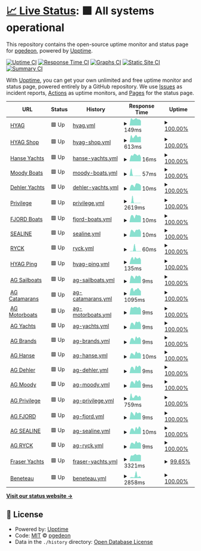 # [📈 Live Status](https://www.hanseyachtsag.com): <!--live status--> **🟩 All systems operational**

This repository contains the open-source uptime monitor and status page for [pgedeon](https://null.pictures), powered by [Upptime](https://github.com/upptime/upptime).

[![Uptime CI](https://github.com/pgedeon/hyag/workflows/Uptime%20CI/badge.svg)](https://github.com/pgedeon/hyag/actions?query=workflow%3A%22Uptime+CI%22)
[![Response Time CI](https://github.com/pgedeon/hyag/workflows/Response%20Time%20CI/badge.svg)](https://github.com/pgedeon/hyag/actions?query=workflow%3A%22Response+Time+CI%22)
[![Graphs CI](https://github.com/pgedeon/hyag/workflows/Graphs%20CI/badge.svg)](https://github.com/pgedeon/hyag/actions?query=workflow%3A%22Graphs+CI%22)
[![Static Site CI](https://github.com/pgedeon/hyag/workflows/Static%20Site%20CI/badge.svg)](https://github.com/pgedeon/hyag/actions?query=workflow%3A%22Static+Site+CI%22)
[![Summary CI](https://github.com/pgedeon/hyag/workflows/Summary%20CI/badge.svg)](https://github.com/pgedeon/hyag/actions?query=workflow%3A%22Summary+CI%22)

With [Upptime](https://upptime.js.org), you can get your own unlimited and free uptime monitor and status page, powered entirely by a GitHub repository. We use [Issues](https://github.com/pgedeon/hyag/issues) as incident reports, [Actions](https://github.com/pgedeon/hyag/actions) as uptime monitors, and [Pages](https://www.hanseyachtsag.com) for the status page.

<!--start: status pages-->
<!-- This summary is generated by Upptime (https://github.com/upptime/upptime) -->
<!-- Do not edit this manually, your changes will be overwritten -->
<!-- prettier-ignore -->
| URL | Status | History | Response Time | Uptime |
| --- | ------ | ------- | ------------- | ------ |
| <img alt="" src="https://icons.duckduckgo.com/ip3/www.hanseyachtsag.com.ico" height="13"> [HYAG](https://www.hanseyachtsag.com/us/) | 🟩 Up | [hyag.yml](https://github.com/pgedeon/hyag/commits/HEAD/history/hyag.yml) | <details><summary><img alt="Response time graph" src="./graphs/hyag/response-time-week.png" height="20"> 149ms</summary><br><a href="https://www.hanseyachtsag.com/history/hyag"><img alt="Response time 203" src="https://img.shields.io/endpoint?url=https%3A%2F%2Fraw.githubusercontent.com%2Fpgedeon%2Fhyag%2FHEAD%2Fapi%2Fhyag%2Fresponse-time.json"></a><br><a href="https://www.hanseyachtsag.com/history/hyag"><img alt="24-hour response time 112" src="https://img.shields.io/endpoint?url=https%3A%2F%2Fraw.githubusercontent.com%2Fpgedeon%2Fhyag%2FHEAD%2Fapi%2Fhyag%2Fresponse-time-day.json"></a><br><a href="https://www.hanseyachtsag.com/history/hyag"><img alt="7-day response time 149" src="https://img.shields.io/endpoint?url=https%3A%2F%2Fraw.githubusercontent.com%2Fpgedeon%2Fhyag%2FHEAD%2Fapi%2Fhyag%2Fresponse-time-week.json"></a><br><a href="https://www.hanseyachtsag.com/history/hyag"><img alt="30-day response time 143" src="https://img.shields.io/endpoint?url=https%3A%2F%2Fraw.githubusercontent.com%2Fpgedeon%2Fhyag%2FHEAD%2Fapi%2Fhyag%2Fresponse-time-month.json"></a><br><a href="https://www.hanseyachtsag.com/history/hyag"><img alt="1-year response time 175" src="https://img.shields.io/endpoint?url=https%3A%2F%2Fraw.githubusercontent.com%2Fpgedeon%2Fhyag%2FHEAD%2Fapi%2Fhyag%2Fresponse-time-year.json"></a></details> | <details><summary><a href="https://www.hanseyachtsag.com/history/hyag">100.00%</a></summary><a href="https://www.hanseyachtsag.com/history/hyag"><img alt="All-time uptime 100.00%" src="https://img.shields.io/endpoint?url=https%3A%2F%2Fraw.githubusercontent.com%2Fpgedeon%2Fhyag%2FHEAD%2Fapi%2Fhyag%2Fuptime.json"></a><br><a href="https://www.hanseyachtsag.com/history/hyag"><img alt="24-hour uptime 100.00%" src="https://img.shields.io/endpoint?url=https%3A%2F%2Fraw.githubusercontent.com%2Fpgedeon%2Fhyag%2FHEAD%2Fapi%2Fhyag%2Fuptime-day.json"></a><br><a href="https://www.hanseyachtsag.com/history/hyag"><img alt="7-day uptime 100.00%" src="https://img.shields.io/endpoint?url=https%3A%2F%2Fraw.githubusercontent.com%2Fpgedeon%2Fhyag%2FHEAD%2Fapi%2Fhyag%2Fuptime-week.json"></a><br><a href="https://www.hanseyachtsag.com/history/hyag"><img alt="30-day uptime 100.00%" src="https://img.shields.io/endpoint?url=https%3A%2F%2Fraw.githubusercontent.com%2Fpgedeon%2Fhyag%2FHEAD%2Fapi%2Fhyag%2Fuptime-month.json"></a><br><a href="https://www.hanseyachtsag.com/history/hyag"><img alt="1-year uptime 100.00%" src="https://img.shields.io/endpoint?url=https%3A%2F%2Fraw.githubusercontent.com%2Fpgedeon%2Fhyag%2FHEAD%2Fapi%2Fhyag%2Fuptime-year.json"></a></details>
| <img alt="" src="https://icons.duckduckgo.com/ip3/shop.hanseyachtsag.com.ico" height="13"> [HYAG Shop](https://shop.hanseyachtsag.com/) | 🟩 Up | [hyag-shop.yml](https://github.com/pgedeon/hyag/commits/HEAD/history/hyag-shop.yml) | <details><summary><img alt="Response time graph" src="./graphs/hyag-shop/response-time-week.png" height="20"> 613ms</summary><br><a href="https://www.hanseyachtsag.com/history/hyag-shop"><img alt="Response time 333" src="https://img.shields.io/endpoint?url=https%3A%2F%2Fraw.githubusercontent.com%2Fpgedeon%2Fhyag%2FHEAD%2Fapi%2Fhyag-shop%2Fresponse-time.json"></a><br><a href="https://www.hanseyachtsag.com/history/hyag-shop"><img alt="24-hour response time 572" src="https://img.shields.io/endpoint?url=https%3A%2F%2Fraw.githubusercontent.com%2Fpgedeon%2Fhyag%2FHEAD%2Fapi%2Fhyag-shop%2Fresponse-time-day.json"></a><br><a href="https://www.hanseyachtsag.com/history/hyag-shop"><img alt="7-day response time 613" src="https://img.shields.io/endpoint?url=https%3A%2F%2Fraw.githubusercontent.com%2Fpgedeon%2Fhyag%2FHEAD%2Fapi%2Fhyag-shop%2Fresponse-time-week.json"></a><br><a href="https://www.hanseyachtsag.com/history/hyag-shop"><img alt="30-day response time 593" src="https://img.shields.io/endpoint?url=https%3A%2F%2Fraw.githubusercontent.com%2Fpgedeon%2Fhyag%2FHEAD%2Fapi%2Fhyag-shop%2Fresponse-time-month.json"></a><br><a href="https://www.hanseyachtsag.com/history/hyag-shop"><img alt="1-year response time 324" src="https://img.shields.io/endpoint?url=https%3A%2F%2Fraw.githubusercontent.com%2Fpgedeon%2Fhyag%2FHEAD%2Fapi%2Fhyag-shop%2Fresponse-time-year.json"></a></details> | <details><summary><a href="https://www.hanseyachtsag.com/history/hyag-shop">100.00%</a></summary><a href="https://www.hanseyachtsag.com/history/hyag-shop"><img alt="All-time uptime 99.99%" src="https://img.shields.io/endpoint?url=https%3A%2F%2Fraw.githubusercontent.com%2Fpgedeon%2Fhyag%2FHEAD%2Fapi%2Fhyag-shop%2Fuptime.json"></a><br><a href="https://www.hanseyachtsag.com/history/hyag-shop"><img alt="24-hour uptime 100.00%" src="https://img.shields.io/endpoint?url=https%3A%2F%2Fraw.githubusercontent.com%2Fpgedeon%2Fhyag%2FHEAD%2Fapi%2Fhyag-shop%2Fuptime-day.json"></a><br><a href="https://www.hanseyachtsag.com/history/hyag-shop"><img alt="7-day uptime 100.00%" src="https://img.shields.io/endpoint?url=https%3A%2F%2Fraw.githubusercontent.com%2Fpgedeon%2Fhyag%2FHEAD%2Fapi%2Fhyag-shop%2Fuptime-week.json"></a><br><a href="https://www.hanseyachtsag.com/history/hyag-shop"><img alt="30-day uptime 100.00%" src="https://img.shields.io/endpoint?url=https%3A%2F%2Fraw.githubusercontent.com%2Fpgedeon%2Fhyag%2FHEAD%2Fapi%2Fhyag-shop%2Fuptime-month.json"></a><br><a href="https://www.hanseyachtsag.com/history/hyag-shop"><img alt="1-year uptime 100.00%" src="https://img.shields.io/endpoint?url=https%3A%2F%2Fraw.githubusercontent.com%2Fpgedeon%2Fhyag%2FHEAD%2Fapi%2Fhyag-shop%2Fuptime-year.json"></a></details>
| <img alt="" src="https://www.hanseyachtsag.com/hanse/assets/img/favicon.ico" height="13"> [Hanse Yachts](https://www.hanseyachtsag.com/hanse/us/) | 🟩 Up | [hanse-yachts.yml](https://github.com/pgedeon/hyag/commits/HEAD/history/hanse-yachts.yml) | <details><summary><img alt="Response time graph" src="./graphs/hanse-yachts/response-time-week.png" height="20"> 16ms</summary><br><a href="https://www.hanseyachtsag.com/history/hanse-yachts"><img alt="Response time 49" src="https://img.shields.io/endpoint?url=https%3A%2F%2Fraw.githubusercontent.com%2Fpgedeon%2Fhyag%2FHEAD%2Fapi%2Fhanse-yachts%2Fresponse-time.json"></a><br><a href="https://www.hanseyachtsag.com/history/hanse-yachts"><img alt="24-hour response time 11" src="https://img.shields.io/endpoint?url=https%3A%2F%2Fraw.githubusercontent.com%2Fpgedeon%2Fhyag%2FHEAD%2Fapi%2Fhanse-yachts%2Fresponse-time-day.json"></a><br><a href="https://www.hanseyachtsag.com/history/hanse-yachts"><img alt="7-day response time 16" src="https://img.shields.io/endpoint?url=https%3A%2F%2Fraw.githubusercontent.com%2Fpgedeon%2Fhyag%2FHEAD%2Fapi%2Fhanse-yachts%2Fresponse-time-week.json"></a><br><a href="https://www.hanseyachtsag.com/history/hanse-yachts"><img alt="30-day response time 14" src="https://img.shields.io/endpoint?url=https%3A%2F%2Fraw.githubusercontent.com%2Fpgedeon%2Fhyag%2FHEAD%2Fapi%2Fhanse-yachts%2Fresponse-time-month.json"></a><br><a href="https://www.hanseyachtsag.com/history/hanse-yachts"><img alt="1-year response time 46" src="https://img.shields.io/endpoint?url=https%3A%2F%2Fraw.githubusercontent.com%2Fpgedeon%2Fhyag%2FHEAD%2Fapi%2Fhanse-yachts%2Fresponse-time-year.json"></a></details> | <details><summary><a href="https://www.hanseyachtsag.com/history/hanse-yachts">100.00%</a></summary><a href="https://www.hanseyachtsag.com/history/hanse-yachts"><img alt="All-time uptime 100.00%" src="https://img.shields.io/endpoint?url=https%3A%2F%2Fraw.githubusercontent.com%2Fpgedeon%2Fhyag%2FHEAD%2Fapi%2Fhanse-yachts%2Fuptime.json"></a><br><a href="https://www.hanseyachtsag.com/history/hanse-yachts"><img alt="24-hour uptime 100.00%" src="https://img.shields.io/endpoint?url=https%3A%2F%2Fraw.githubusercontent.com%2Fpgedeon%2Fhyag%2FHEAD%2Fapi%2Fhanse-yachts%2Fuptime-day.json"></a><br><a href="https://www.hanseyachtsag.com/history/hanse-yachts"><img alt="7-day uptime 100.00%" src="https://img.shields.io/endpoint?url=https%3A%2F%2Fraw.githubusercontent.com%2Fpgedeon%2Fhyag%2FHEAD%2Fapi%2Fhanse-yachts%2Fuptime-week.json"></a><br><a href="https://www.hanseyachtsag.com/history/hanse-yachts"><img alt="30-day uptime 100.00%" src="https://img.shields.io/endpoint?url=https%3A%2F%2Fraw.githubusercontent.com%2Fpgedeon%2Fhyag%2FHEAD%2Fapi%2Fhanse-yachts%2Fuptime-month.json"></a><br><a href="https://www.hanseyachtsag.com/history/hanse-yachts"><img alt="1-year uptime 100.00%" src="https://img.shields.io/endpoint?url=https%3A%2F%2Fraw.githubusercontent.com%2Fpgedeon%2Fhyag%2FHEAD%2Fapi%2Fhanse-yachts%2Fuptime-year.json"></a></details>
| <img alt="" src="https://www.hanseyachtsag.com/moody/assets/img/favicon.ico" height="13"> [Moody Boats](https://www.hanseyachtsag.com/moody/us/) | 🟩 Up | [moody-boats.yml](https://github.com/pgedeon/hyag/commits/HEAD/history/moody-boats.yml) | <details><summary><img alt="Response time graph" src="./graphs/moody-boats/response-time-week.png" height="20"> 57ms</summary><br><a href="https://www.hanseyachtsag.com/history/moody-boats"><img alt="Response time 37" src="https://img.shields.io/endpoint?url=https%3A%2F%2Fraw.githubusercontent.com%2Fpgedeon%2Fhyag%2FHEAD%2Fapi%2Fmoody-boats%2Fresponse-time.json"></a><br><a href="https://www.hanseyachtsag.com/history/moody-boats"><img alt="24-hour response time 9" src="https://img.shields.io/endpoint?url=https%3A%2F%2Fraw.githubusercontent.com%2Fpgedeon%2Fhyag%2FHEAD%2Fapi%2Fmoody-boats%2Fresponse-time-day.json"></a><br><a href="https://www.hanseyachtsag.com/history/moody-boats"><img alt="7-day response time 57" src="https://img.shields.io/endpoint?url=https%3A%2F%2Fraw.githubusercontent.com%2Fpgedeon%2Fhyag%2FHEAD%2Fapi%2Fmoody-boats%2Fresponse-time-week.json"></a><br><a href="https://www.hanseyachtsag.com/history/moody-boats"><img alt="30-day response time 20" src="https://img.shields.io/endpoint?url=https%3A%2F%2Fraw.githubusercontent.com%2Fpgedeon%2Fhyag%2FHEAD%2Fapi%2Fmoody-boats%2Fresponse-time-month.json"></a><br><a href="https://www.hanseyachtsag.com/history/moody-boats"><img alt="1-year response time 39" src="https://img.shields.io/endpoint?url=https%3A%2F%2Fraw.githubusercontent.com%2Fpgedeon%2Fhyag%2FHEAD%2Fapi%2Fmoody-boats%2Fresponse-time-year.json"></a></details> | <details><summary><a href="https://www.hanseyachtsag.com/history/moody-boats">100.00%</a></summary><a href="https://www.hanseyachtsag.com/history/moody-boats"><img alt="All-time uptime 100.00%" src="https://img.shields.io/endpoint?url=https%3A%2F%2Fraw.githubusercontent.com%2Fpgedeon%2Fhyag%2FHEAD%2Fapi%2Fmoody-boats%2Fuptime.json"></a><br><a href="https://www.hanseyachtsag.com/history/moody-boats"><img alt="24-hour uptime 100.00%" src="https://img.shields.io/endpoint?url=https%3A%2F%2Fraw.githubusercontent.com%2Fpgedeon%2Fhyag%2FHEAD%2Fapi%2Fmoody-boats%2Fuptime-day.json"></a><br><a href="https://www.hanseyachtsag.com/history/moody-boats"><img alt="7-day uptime 100.00%" src="https://img.shields.io/endpoint?url=https%3A%2F%2Fraw.githubusercontent.com%2Fpgedeon%2Fhyag%2FHEAD%2Fapi%2Fmoody-boats%2Fuptime-week.json"></a><br><a href="https://www.hanseyachtsag.com/history/moody-boats"><img alt="30-day uptime 100.00%" src="https://img.shields.io/endpoint?url=https%3A%2F%2Fraw.githubusercontent.com%2Fpgedeon%2Fhyag%2FHEAD%2Fapi%2Fmoody-boats%2Fuptime-month.json"></a><br><a href="https://www.hanseyachtsag.com/history/moody-boats"><img alt="1-year uptime 100.00%" src="https://img.shields.io/endpoint?url=https%3A%2F%2Fraw.githubusercontent.com%2Fpgedeon%2Fhyag%2FHEAD%2Fapi%2Fmoody-boats%2Fuptime-year.json"></a></details>
| <img alt="" src="https://www.hanseyachtsag.com/dehler/typo3conf/ext/hanse_site/Resources/Public/img/favicon-dehler-gray-trans.ico" height="13"> [Dehler Yachts](https://www.hanseyachtsag.com/dehler/us/) | 🟩 Up | [dehler-yachts.yml](https://github.com/pgedeon/hyag/commits/HEAD/history/dehler-yachts.yml) | <details><summary><img alt="Response time graph" src="./graphs/dehler-yachts/response-time-week.png" height="20"> 10ms</summary><br><a href="https://www.hanseyachtsag.com/history/dehler-yachts"><img alt="Response time 37" src="https://img.shields.io/endpoint?url=https%3A%2F%2Fraw.githubusercontent.com%2Fpgedeon%2Fhyag%2FHEAD%2Fapi%2Fdehler-yachts%2Fresponse-time.json"></a><br><a href="https://www.hanseyachtsag.com/history/dehler-yachts"><img alt="24-hour response time 9" src="https://img.shields.io/endpoint?url=https%3A%2F%2Fraw.githubusercontent.com%2Fpgedeon%2Fhyag%2FHEAD%2Fapi%2Fdehler-yachts%2Fresponse-time-day.json"></a><br><a href="https://www.hanseyachtsag.com/history/dehler-yachts"><img alt="7-day response time 10" src="https://img.shields.io/endpoint?url=https%3A%2F%2Fraw.githubusercontent.com%2Fpgedeon%2Fhyag%2FHEAD%2Fapi%2Fdehler-yachts%2Fresponse-time-week.json"></a><br><a href="https://www.hanseyachtsag.com/history/dehler-yachts"><img alt="30-day response time 11" src="https://img.shields.io/endpoint?url=https%3A%2F%2Fraw.githubusercontent.com%2Fpgedeon%2Fhyag%2FHEAD%2Fapi%2Fdehler-yachts%2Fresponse-time-month.json"></a><br><a href="https://www.hanseyachtsag.com/history/dehler-yachts"><img alt="1-year response time 38" src="https://img.shields.io/endpoint?url=https%3A%2F%2Fraw.githubusercontent.com%2Fpgedeon%2Fhyag%2FHEAD%2Fapi%2Fdehler-yachts%2Fresponse-time-year.json"></a></details> | <details><summary><a href="https://www.hanseyachtsag.com/history/dehler-yachts">100.00%</a></summary><a href="https://www.hanseyachtsag.com/history/dehler-yachts"><img alt="All-time uptime 100.00%" src="https://img.shields.io/endpoint?url=https%3A%2F%2Fraw.githubusercontent.com%2Fpgedeon%2Fhyag%2FHEAD%2Fapi%2Fdehler-yachts%2Fuptime.json"></a><br><a href="https://www.hanseyachtsag.com/history/dehler-yachts"><img alt="24-hour uptime 100.00%" src="https://img.shields.io/endpoint?url=https%3A%2F%2Fraw.githubusercontent.com%2Fpgedeon%2Fhyag%2FHEAD%2Fapi%2Fdehler-yachts%2Fuptime-day.json"></a><br><a href="https://www.hanseyachtsag.com/history/dehler-yachts"><img alt="7-day uptime 100.00%" src="https://img.shields.io/endpoint?url=https%3A%2F%2Fraw.githubusercontent.com%2Fpgedeon%2Fhyag%2FHEAD%2Fapi%2Fdehler-yachts%2Fuptime-week.json"></a><br><a href="https://www.hanseyachtsag.com/history/dehler-yachts"><img alt="30-day uptime 100.00%" src="https://img.shields.io/endpoint?url=https%3A%2F%2Fraw.githubusercontent.com%2Fpgedeon%2Fhyag%2FHEAD%2Fapi%2Fdehler-yachts%2Fuptime-month.json"></a><br><a href="https://www.hanseyachtsag.com/history/dehler-yachts"><img alt="1-year uptime 100.00%" src="https://img.shields.io/endpoint?url=https%3A%2F%2Fraw.githubusercontent.com%2Fpgedeon%2Fhyag%2FHEAD%2Fapi%2Fdehler-yachts%2Fuptime-year.json"></a></details>
| <img alt="" src="https://www.hanseyachtsag.com/privilege/assets/img/favicon.ico" height="13"> [Privilege](https://www.hanseyachtsag.com/privilege/us/) | 🟩 Up | [privilege.yml](https://github.com/pgedeon/hyag/commits/HEAD/history/privilege.yml) | <details><summary><img alt="Response time graph" src="./graphs/privilege/response-time-week.png" height="20"> 2619ms</summary><br><a href="https://www.hanseyachtsag.com/history/privilege"><img alt="Response time 103" src="https://img.shields.io/endpoint?url=https%3A%2F%2Fraw.githubusercontent.com%2Fpgedeon%2Fhyag%2FHEAD%2Fapi%2Fprivilege%2Fresponse-time.json"></a><br><a href="https://www.hanseyachtsag.com/history/privilege"><img alt="24-hour response time 367" src="https://img.shields.io/endpoint?url=https%3A%2F%2Fraw.githubusercontent.com%2Fpgedeon%2Fhyag%2FHEAD%2Fapi%2Fprivilege%2Fresponse-time-day.json"></a><br><a href="https://www.hanseyachtsag.com/history/privilege"><img alt="7-day response time 2619" src="https://img.shields.io/endpoint?url=https%3A%2F%2Fraw.githubusercontent.com%2Fpgedeon%2Fhyag%2FHEAD%2Fapi%2Fprivilege%2Fresponse-time-week.json"></a><br><a href="https://www.hanseyachtsag.com/history/privilege"><img alt="30-day response time 828" src="https://img.shields.io/endpoint?url=https%3A%2F%2Fraw.githubusercontent.com%2Fpgedeon%2Fhyag%2FHEAD%2Fapi%2Fprivilege%2Fresponse-time-month.json"></a><br><a href="https://www.hanseyachtsag.com/history/privilege"><img alt="1-year response time 101" src="https://img.shields.io/endpoint?url=https%3A%2F%2Fraw.githubusercontent.com%2Fpgedeon%2Fhyag%2FHEAD%2Fapi%2Fprivilege%2Fresponse-time-year.json"></a></details> | <details><summary><a href="https://www.hanseyachtsag.com/history/privilege">100.00%</a></summary><a href="https://www.hanseyachtsag.com/history/privilege"><img alt="All-time uptime 98.98%" src="https://img.shields.io/endpoint?url=https%3A%2F%2Fraw.githubusercontent.com%2Fpgedeon%2Fhyag%2FHEAD%2Fapi%2Fprivilege%2Fuptime.json"></a><br><a href="https://www.hanseyachtsag.com/history/privilege"><img alt="24-hour uptime 100.00%" src="https://img.shields.io/endpoint?url=https%3A%2F%2Fraw.githubusercontent.com%2Fpgedeon%2Fhyag%2FHEAD%2Fapi%2Fprivilege%2Fuptime-day.json"></a><br><a href="https://www.hanseyachtsag.com/history/privilege"><img alt="7-day uptime 100.00%" src="https://img.shields.io/endpoint?url=https%3A%2F%2Fraw.githubusercontent.com%2Fpgedeon%2Fhyag%2FHEAD%2Fapi%2Fprivilege%2Fuptime-week.json"></a><br><a href="https://www.hanseyachtsag.com/history/privilege"><img alt="30-day uptime 83.11%" src="https://img.shields.io/endpoint?url=https%3A%2F%2Fraw.githubusercontent.com%2Fpgedeon%2Fhyag%2FHEAD%2Fapi%2Fprivilege%2Fuptime-month.json"></a><br><a href="https://www.hanseyachtsag.com/history/privilege"><img alt="1-year uptime 98.59%" src="https://img.shields.io/endpoint?url=https%3A%2F%2Fraw.githubusercontent.com%2Fpgedeon%2Fhyag%2FHEAD%2Fapi%2Fprivilege%2Fuptime-year.json"></a></details>
| <img alt="" src="https://www.hanseyachtsag.com/fjord/typo3conf/ext/hanse_site/Resources/Public/dist/shared/media/favicons/fjord.ico" height="13"> [FJORD Boats](https://www.hanseyachtsag.com/fjord/us/) | 🟩 Up | [fjord-boats.yml](https://github.com/pgedeon/hyag/commits/HEAD/history/fjord-boats.yml) | <details><summary><img alt="Response time graph" src="./graphs/fjord-boats/response-time-week.png" height="20"> 10ms</summary><br><a href="https://www.hanseyachtsag.com/history/fjord-boats"><img alt="Response time 73" src="https://img.shields.io/endpoint?url=https%3A%2F%2Fraw.githubusercontent.com%2Fpgedeon%2Fhyag%2FHEAD%2Fapi%2Ffjord-boats%2Fresponse-time.json"></a><br><a href="https://www.hanseyachtsag.com/history/fjord-boats"><img alt="24-hour response time 9" src="https://img.shields.io/endpoint?url=https%3A%2F%2Fraw.githubusercontent.com%2Fpgedeon%2Fhyag%2FHEAD%2Fapi%2Ffjord-boats%2Fresponse-time-day.json"></a><br><a href="https://www.hanseyachtsag.com/history/fjord-boats"><img alt="7-day response time 10" src="https://img.shields.io/endpoint?url=https%3A%2F%2Fraw.githubusercontent.com%2Fpgedeon%2Fhyag%2FHEAD%2Fapi%2Ffjord-boats%2Fresponse-time-week.json"></a><br><a href="https://www.hanseyachtsag.com/history/fjord-boats"><img alt="30-day response time 9" src="https://img.shields.io/endpoint?url=https%3A%2F%2Fraw.githubusercontent.com%2Fpgedeon%2Fhyag%2FHEAD%2Fapi%2Ffjord-boats%2Fresponse-time-month.json"></a><br><a href="https://www.hanseyachtsag.com/history/fjord-boats"><img alt="1-year response time 85" src="https://img.shields.io/endpoint?url=https%3A%2F%2Fraw.githubusercontent.com%2Fpgedeon%2Fhyag%2FHEAD%2Fapi%2Ffjord-boats%2Fresponse-time-year.json"></a></details> | <details><summary><a href="https://www.hanseyachtsag.com/history/fjord-boats">100.00%</a></summary><a href="https://www.hanseyachtsag.com/history/fjord-boats"><img alt="All-time uptime 100.00%" src="https://img.shields.io/endpoint?url=https%3A%2F%2Fraw.githubusercontent.com%2Fpgedeon%2Fhyag%2FHEAD%2Fapi%2Ffjord-boats%2Fuptime.json"></a><br><a href="https://www.hanseyachtsag.com/history/fjord-boats"><img alt="24-hour uptime 100.00%" src="https://img.shields.io/endpoint?url=https%3A%2F%2Fraw.githubusercontent.com%2Fpgedeon%2Fhyag%2FHEAD%2Fapi%2Ffjord-boats%2Fuptime-day.json"></a><br><a href="https://www.hanseyachtsag.com/history/fjord-boats"><img alt="7-day uptime 100.00%" src="https://img.shields.io/endpoint?url=https%3A%2F%2Fraw.githubusercontent.com%2Fpgedeon%2Fhyag%2FHEAD%2Fapi%2Ffjord-boats%2Fuptime-week.json"></a><br><a href="https://www.hanseyachtsag.com/history/fjord-boats"><img alt="30-day uptime 100.00%" src="https://img.shields.io/endpoint?url=https%3A%2F%2Fraw.githubusercontent.com%2Fpgedeon%2Fhyag%2FHEAD%2Fapi%2Ffjord-boats%2Fuptime-month.json"></a><br><a href="https://www.hanseyachtsag.com/history/fjord-boats"><img alt="1-year uptime 100.00%" src="https://img.shields.io/endpoint?url=https%3A%2F%2Fraw.githubusercontent.com%2Fpgedeon%2Fhyag%2FHEAD%2Fapi%2Ffjord-boats%2Fuptime-year.json"></a></details>
| <img alt="" src="https://www.hanseyachtsag.com/sealine/typo3conf/ext/hanse_site/Resources/Public/dist/shared/media/favicons/sealine.ico" height="13"> [SEALINE](https://www.hanseyachtsag.com/sealine/us/) | 🟩 Up | [sealine.yml](https://github.com/pgedeon/hyag/commits/HEAD/history/sealine.yml) | <details><summary><img alt="Response time graph" src="./graphs/sealine/response-time-week.png" height="20"> 10ms</summary><br><a href="https://www.hanseyachtsag.com/history/sealine"><img alt="Response time 282" src="https://img.shields.io/endpoint?url=https%3A%2F%2Fraw.githubusercontent.com%2Fpgedeon%2Fhyag%2FHEAD%2Fapi%2Fsealine%2Fresponse-time.json"></a><br><a href="https://www.hanseyachtsag.com/history/sealine"><img alt="24-hour response time 8" src="https://img.shields.io/endpoint?url=https%3A%2F%2Fraw.githubusercontent.com%2Fpgedeon%2Fhyag%2FHEAD%2Fapi%2Fsealine%2Fresponse-time-day.json"></a><br><a href="https://www.hanseyachtsag.com/history/sealine"><img alt="7-day response time 10" src="https://img.shields.io/endpoint?url=https%3A%2F%2Fraw.githubusercontent.com%2Fpgedeon%2Fhyag%2FHEAD%2Fapi%2Fsealine%2Fresponse-time-week.json"></a><br><a href="https://www.hanseyachtsag.com/history/sealine"><img alt="30-day response time 9" src="https://img.shields.io/endpoint?url=https%3A%2F%2Fraw.githubusercontent.com%2Fpgedeon%2Fhyag%2FHEAD%2Fapi%2Fsealine%2Fresponse-time-month.json"></a><br><a href="https://www.hanseyachtsag.com/history/sealine"><img alt="1-year response time 372" src="https://img.shields.io/endpoint?url=https%3A%2F%2Fraw.githubusercontent.com%2Fpgedeon%2Fhyag%2FHEAD%2Fapi%2Fsealine%2Fresponse-time-year.json"></a></details> | <details><summary><a href="https://www.hanseyachtsag.com/history/sealine">100.00%</a></summary><a href="https://www.hanseyachtsag.com/history/sealine"><img alt="All-time uptime 100.00%" src="https://img.shields.io/endpoint?url=https%3A%2F%2Fraw.githubusercontent.com%2Fpgedeon%2Fhyag%2FHEAD%2Fapi%2Fsealine%2Fuptime.json"></a><br><a href="https://www.hanseyachtsag.com/history/sealine"><img alt="24-hour uptime 100.00%" src="https://img.shields.io/endpoint?url=https%3A%2F%2Fraw.githubusercontent.com%2Fpgedeon%2Fhyag%2FHEAD%2Fapi%2Fsealine%2Fuptime-day.json"></a><br><a href="https://www.hanseyachtsag.com/history/sealine"><img alt="7-day uptime 100.00%" src="https://img.shields.io/endpoint?url=https%3A%2F%2Fraw.githubusercontent.com%2Fpgedeon%2Fhyag%2FHEAD%2Fapi%2Fsealine%2Fuptime-week.json"></a><br><a href="https://www.hanseyachtsag.com/history/sealine"><img alt="30-day uptime 100.00%" src="https://img.shields.io/endpoint?url=https%3A%2F%2Fraw.githubusercontent.com%2Fpgedeon%2Fhyag%2FHEAD%2Fapi%2Fsealine%2Fuptime-month.json"></a><br><a href="https://www.hanseyachtsag.com/history/sealine"><img alt="1-year uptime 100.00%" src="https://img.shields.io/endpoint?url=https%3A%2F%2Fraw.githubusercontent.com%2Fpgedeon%2Fhyag%2FHEAD%2Fapi%2Fsealine%2Fuptime-year.json"></a></details>
| <img alt="" src="https://www.hanseyachtsag.com/ryck/media/favicon_c.png" height="13"> [RYCK](https://www.hanseyachtsag.com/ryck/us/) | 🟩 Up | [ryck.yml](https://github.com/pgedeon/hyag/commits/HEAD/history/ryck.yml) | <details><summary><img alt="Response time graph" src="./graphs/ryck/response-time-week.png" height="20"> 60ms</summary><br><a href="https://www.hanseyachtsag.com/history/ryck"><img alt="Response time 68" src="https://img.shields.io/endpoint?url=https%3A%2F%2Fraw.githubusercontent.com%2Fpgedeon%2Fhyag%2FHEAD%2Fapi%2Fryck%2Fresponse-time.json"></a><br><a href="https://www.hanseyachtsag.com/history/ryck"><img alt="24-hour response time 10" src="https://img.shields.io/endpoint?url=https%3A%2F%2Fraw.githubusercontent.com%2Fpgedeon%2Fhyag%2FHEAD%2Fapi%2Fryck%2Fresponse-time-day.json"></a><br><a href="https://www.hanseyachtsag.com/history/ryck"><img alt="7-day response time 60" src="https://img.shields.io/endpoint?url=https%3A%2F%2Fraw.githubusercontent.com%2Fpgedeon%2Fhyag%2FHEAD%2Fapi%2Fryck%2Fresponse-time-week.json"></a><br><a href="https://www.hanseyachtsag.com/history/ryck"><img alt="30-day response time 58" src="https://img.shields.io/endpoint?url=https%3A%2F%2Fraw.githubusercontent.com%2Fpgedeon%2Fhyag%2FHEAD%2Fapi%2Fryck%2Fresponse-time-month.json"></a><br><a href="https://www.hanseyachtsag.com/history/ryck"><img alt="1-year response time 82" src="https://img.shields.io/endpoint?url=https%3A%2F%2Fraw.githubusercontent.com%2Fpgedeon%2Fhyag%2FHEAD%2Fapi%2Fryck%2Fresponse-time-year.json"></a></details> | <details><summary><a href="https://www.hanseyachtsag.com/history/ryck">100.00%</a></summary><a href="https://www.hanseyachtsag.com/history/ryck"><img alt="All-time uptime 100.00%" src="https://img.shields.io/endpoint?url=https%3A%2F%2Fraw.githubusercontent.com%2Fpgedeon%2Fhyag%2FHEAD%2Fapi%2Fryck%2Fuptime.json"></a><br><a href="https://www.hanseyachtsag.com/history/ryck"><img alt="24-hour uptime 100.00%" src="https://img.shields.io/endpoint?url=https%3A%2F%2Fraw.githubusercontent.com%2Fpgedeon%2Fhyag%2FHEAD%2Fapi%2Fryck%2Fuptime-day.json"></a><br><a href="https://www.hanseyachtsag.com/history/ryck"><img alt="7-day uptime 100.00%" src="https://img.shields.io/endpoint?url=https%3A%2F%2Fraw.githubusercontent.com%2Fpgedeon%2Fhyag%2FHEAD%2Fapi%2Fryck%2Fuptime-week.json"></a><br><a href="https://www.hanseyachtsag.com/history/ryck"><img alt="30-day uptime 100.00%" src="https://img.shields.io/endpoint?url=https%3A%2F%2Fraw.githubusercontent.com%2Fpgedeon%2Fhyag%2FHEAD%2Fapi%2Fryck%2Fuptime-month.json"></a><br><a href="https://www.hanseyachtsag.com/history/ryck"><img alt="1-year uptime 100.00%" src="https://img.shields.io/endpoint?url=https%3A%2F%2Fraw.githubusercontent.com%2Fpgedeon%2Fhyag%2FHEAD%2Fapi%2Fryck%2Fuptime-year.json"></a></details>
| <img alt="" src="https://icons.duckduckgo.com/ip3/null.ico" height="13"> [HYAG Ping](212.237.244.91) | 🟩 Up | [hyag-ping.yml](https://github.com/pgedeon/hyag/commits/HEAD/history/hyag-ping.yml) | <details><summary><img alt="Response time graph" src="./graphs/hyag-ping/response-time-week.png" height="20"> 135ms</summary><br><a href="https://www.hanseyachtsag.com/history/hyag-ping"><img alt="Response time 125" src="https://img.shields.io/endpoint?url=https%3A%2F%2Fraw.githubusercontent.com%2Fpgedeon%2Fhyag%2FHEAD%2Fapi%2Fhyag-ping%2Fresponse-time.json"></a><br><a href="https://www.hanseyachtsag.com/history/hyag-ping"><img alt="24-hour response time 101" src="https://img.shields.io/endpoint?url=https%3A%2F%2Fraw.githubusercontent.com%2Fpgedeon%2Fhyag%2FHEAD%2Fapi%2Fhyag-ping%2Fresponse-time-day.json"></a><br><a href="https://www.hanseyachtsag.com/history/hyag-ping"><img alt="7-day response time 135" src="https://img.shields.io/endpoint?url=https%3A%2F%2Fraw.githubusercontent.com%2Fpgedeon%2Fhyag%2FHEAD%2Fapi%2Fhyag-ping%2Fresponse-time-week.json"></a><br><a href="https://www.hanseyachtsag.com/history/hyag-ping"><img alt="30-day response time 128" src="https://img.shields.io/endpoint?url=https%3A%2F%2Fraw.githubusercontent.com%2Fpgedeon%2Fhyag%2FHEAD%2Fapi%2Fhyag-ping%2Fresponse-time-month.json"></a><br><a href="https://www.hanseyachtsag.com/history/hyag-ping"><img alt="1-year response time 125" src="https://img.shields.io/endpoint?url=https%3A%2F%2Fraw.githubusercontent.com%2Fpgedeon%2Fhyag%2FHEAD%2Fapi%2Fhyag-ping%2Fresponse-time-year.json"></a></details> | <details><summary><a href="https://www.hanseyachtsag.com/history/hyag-ping">100.00%</a></summary><a href="https://www.hanseyachtsag.com/history/hyag-ping"><img alt="All-time uptime 100.00%" src="https://img.shields.io/endpoint?url=https%3A%2F%2Fraw.githubusercontent.com%2Fpgedeon%2Fhyag%2FHEAD%2Fapi%2Fhyag-ping%2Fuptime.json"></a><br><a href="https://www.hanseyachtsag.com/history/hyag-ping"><img alt="24-hour uptime 100.00%" src="https://img.shields.io/endpoint?url=https%3A%2F%2Fraw.githubusercontent.com%2Fpgedeon%2Fhyag%2FHEAD%2Fapi%2Fhyag-ping%2Fuptime-day.json"></a><br><a href="https://www.hanseyachtsag.com/history/hyag-ping"><img alt="7-day uptime 100.00%" src="https://img.shields.io/endpoint?url=https%3A%2F%2Fraw.githubusercontent.com%2Fpgedeon%2Fhyag%2FHEAD%2Fapi%2Fhyag-ping%2Fuptime-week.json"></a><br><a href="https://www.hanseyachtsag.com/history/hyag-ping"><img alt="30-day uptime 100.00%" src="https://img.shields.io/endpoint?url=https%3A%2F%2Fraw.githubusercontent.com%2Fpgedeon%2Fhyag%2FHEAD%2Fapi%2Fhyag-ping%2Fuptime-month.json"></a><br><a href="https://www.hanseyachtsag.com/history/hyag-ping"><img alt="1-year uptime 99.99%" src="https://img.shields.io/endpoint?url=https%3A%2F%2Fraw.githubusercontent.com%2Fpgedeon%2Fhyag%2FHEAD%2Fapi%2Fhyag-ping%2Fuptime-year.json"></a></details>
| <img alt="" src="https://icons.duckduckgo.com/ip3/www.hanseyachtsag.com.ico" height="13"> [AG Sailboats](https://www.hanseyachtsag.com/us/sailboats/) | 🟩 Up | [ag-sailboats.yml](https://github.com/pgedeon/hyag/commits/HEAD/history/ag-sailboats.yml) | <details><summary><img alt="Response time graph" src="./graphs/ag-sailboats/response-time-week.png" height="20"> 9ms</summary><br><a href="https://www.hanseyachtsag.com/history/ag-sailboats"><img alt="Response time 55" src="https://img.shields.io/endpoint?url=https%3A%2F%2Fraw.githubusercontent.com%2Fpgedeon%2Fhyag%2FHEAD%2Fapi%2Fag-sailboats%2Fresponse-time.json"></a><br><a href="https://www.hanseyachtsag.com/history/ag-sailboats"><img alt="24-hour response time 8" src="https://img.shields.io/endpoint?url=https%3A%2F%2Fraw.githubusercontent.com%2Fpgedeon%2Fhyag%2FHEAD%2Fapi%2Fag-sailboats%2Fresponse-time-day.json"></a><br><a href="https://www.hanseyachtsag.com/history/ag-sailboats"><img alt="7-day response time 9" src="https://img.shields.io/endpoint?url=https%3A%2F%2Fraw.githubusercontent.com%2Fpgedeon%2Fhyag%2FHEAD%2Fapi%2Fag-sailboats%2Fresponse-time-week.json"></a><br><a href="https://www.hanseyachtsag.com/history/ag-sailboats"><img alt="30-day response time 9" src="https://img.shields.io/endpoint?url=https%3A%2F%2Fraw.githubusercontent.com%2Fpgedeon%2Fhyag%2FHEAD%2Fapi%2Fag-sailboats%2Fresponse-time-month.json"></a><br><a href="https://www.hanseyachtsag.com/history/ag-sailboats"><img alt="1-year response time 64" src="https://img.shields.io/endpoint?url=https%3A%2F%2Fraw.githubusercontent.com%2Fpgedeon%2Fhyag%2FHEAD%2Fapi%2Fag-sailboats%2Fresponse-time-year.json"></a></details> | <details><summary><a href="https://www.hanseyachtsag.com/history/ag-sailboats">100.00%</a></summary><a href="https://www.hanseyachtsag.com/history/ag-sailboats"><img alt="All-time uptime 100.00%" src="https://img.shields.io/endpoint?url=https%3A%2F%2Fraw.githubusercontent.com%2Fpgedeon%2Fhyag%2FHEAD%2Fapi%2Fag-sailboats%2Fuptime.json"></a><br><a href="https://www.hanseyachtsag.com/history/ag-sailboats"><img alt="24-hour uptime 100.00%" src="https://img.shields.io/endpoint?url=https%3A%2F%2Fraw.githubusercontent.com%2Fpgedeon%2Fhyag%2FHEAD%2Fapi%2Fag-sailboats%2Fuptime-day.json"></a><br><a href="https://www.hanseyachtsag.com/history/ag-sailboats"><img alt="7-day uptime 100.00%" src="https://img.shields.io/endpoint?url=https%3A%2F%2Fraw.githubusercontent.com%2Fpgedeon%2Fhyag%2FHEAD%2Fapi%2Fag-sailboats%2Fuptime-week.json"></a><br><a href="https://www.hanseyachtsag.com/history/ag-sailboats"><img alt="30-day uptime 100.00%" src="https://img.shields.io/endpoint?url=https%3A%2F%2Fraw.githubusercontent.com%2Fpgedeon%2Fhyag%2FHEAD%2Fapi%2Fag-sailboats%2Fuptime-month.json"></a><br><a href="https://www.hanseyachtsag.com/history/ag-sailboats"><img alt="1-year uptime 100.00%" src="https://img.shields.io/endpoint?url=https%3A%2F%2Fraw.githubusercontent.com%2Fpgedeon%2Fhyag%2FHEAD%2Fapi%2Fag-sailboats%2Fuptime-year.json"></a></details>
| <img alt="" src="https://icons.duckduckgo.com/ip3/www.hanseyachtsag.com.ico" height="13"> [AG Catamarans](https://www.hanseyachtsag.com/us/catamarans/) | 🟩 Up | [ag-catamarans.yml](https://github.com/pgedeon/hyag/commits/HEAD/history/ag-catamarans.yml) | <details><summary><img alt="Response time graph" src="./graphs/ag-catamarans/response-time-week.png" height="20"> 1095ms</summary><br><a href="https://www.hanseyachtsag.com/history/ag-catamarans"><img alt="Response time 319" src="https://img.shields.io/endpoint?url=https%3A%2F%2Fraw.githubusercontent.com%2Fpgedeon%2Fhyag%2FHEAD%2Fapi%2Fag-catamarans%2Fresponse-time.json"></a><br><a href="https://www.hanseyachtsag.com/history/ag-catamarans"><img alt="24-hour response time 796" src="https://img.shields.io/endpoint?url=https%3A%2F%2Fraw.githubusercontent.com%2Fpgedeon%2Fhyag%2FHEAD%2Fapi%2Fag-catamarans%2Fresponse-time-day.json"></a><br><a href="https://www.hanseyachtsag.com/history/ag-catamarans"><img alt="7-day response time 1095" src="https://img.shields.io/endpoint?url=https%3A%2F%2Fraw.githubusercontent.com%2Fpgedeon%2Fhyag%2FHEAD%2Fapi%2Fag-catamarans%2Fresponse-time-week.json"></a><br><a href="https://www.hanseyachtsag.com/history/ag-catamarans"><img alt="30-day response time 892" src="https://img.shields.io/endpoint?url=https%3A%2F%2Fraw.githubusercontent.com%2Fpgedeon%2Fhyag%2FHEAD%2Fapi%2Fag-catamarans%2Fresponse-time-month.json"></a><br><a href="https://www.hanseyachtsag.com/history/ag-catamarans"><img alt="1-year response time 403" src="https://img.shields.io/endpoint?url=https%3A%2F%2Fraw.githubusercontent.com%2Fpgedeon%2Fhyag%2FHEAD%2Fapi%2Fag-catamarans%2Fresponse-time-year.json"></a></details> | <details><summary><a href="https://www.hanseyachtsag.com/history/ag-catamarans">100.00%</a></summary><a href="https://www.hanseyachtsag.com/history/ag-catamarans"><img alt="All-time uptime 98.96%" src="https://img.shields.io/endpoint?url=https%3A%2F%2Fraw.githubusercontent.com%2Fpgedeon%2Fhyag%2FHEAD%2Fapi%2Fag-catamarans%2Fuptime.json"></a><br><a href="https://www.hanseyachtsag.com/history/ag-catamarans"><img alt="24-hour uptime 100.00%" src="https://img.shields.io/endpoint?url=https%3A%2F%2Fraw.githubusercontent.com%2Fpgedeon%2Fhyag%2FHEAD%2Fapi%2Fag-catamarans%2Fuptime-day.json"></a><br><a href="https://www.hanseyachtsag.com/history/ag-catamarans"><img alt="7-day uptime 100.00%" src="https://img.shields.io/endpoint?url=https%3A%2F%2Fraw.githubusercontent.com%2Fpgedeon%2Fhyag%2FHEAD%2Fapi%2Fag-catamarans%2Fuptime-week.json"></a><br><a href="https://www.hanseyachtsag.com/history/ag-catamarans"><img alt="30-day uptime 83.11%" src="https://img.shields.io/endpoint?url=https%3A%2F%2Fraw.githubusercontent.com%2Fpgedeon%2Fhyag%2FHEAD%2Fapi%2Fag-catamarans%2Fuptime-month.json"></a><br><a href="https://www.hanseyachtsag.com/history/ag-catamarans"><img alt="1-year uptime 98.56%" src="https://img.shields.io/endpoint?url=https%3A%2F%2Fraw.githubusercontent.com%2Fpgedeon%2Fhyag%2FHEAD%2Fapi%2Fag-catamarans%2Fuptime-year.json"></a></details>
| <img alt="" src="https://icons.duckduckgo.com/ip3/www.hanseyachtsag.com.ico" height="13"> [AG Motorboats](https://www.hanseyachtsag.com/us/motorboats/) | 🟩 Up | [ag-motorboats.yml](https://github.com/pgedeon/hyag/commits/HEAD/history/ag-motorboats.yml) | <details><summary><img alt="Response time graph" src="./graphs/ag-motorboats/response-time-week.png" height="20"> 9ms</summary><br><a href="https://www.hanseyachtsag.com/history/ag-motorboats"><img alt="Response time 37" src="https://img.shields.io/endpoint?url=https%3A%2F%2Fraw.githubusercontent.com%2Fpgedeon%2Fhyag%2FHEAD%2Fapi%2Fag-motorboats%2Fresponse-time.json"></a><br><a href="https://www.hanseyachtsag.com/history/ag-motorboats"><img alt="24-hour response time 7" src="https://img.shields.io/endpoint?url=https%3A%2F%2Fraw.githubusercontent.com%2Fpgedeon%2Fhyag%2FHEAD%2Fapi%2Fag-motorboats%2Fresponse-time-day.json"></a><br><a href="https://www.hanseyachtsag.com/history/ag-motorboats"><img alt="7-day response time 9" src="https://img.shields.io/endpoint?url=https%3A%2F%2Fraw.githubusercontent.com%2Fpgedeon%2Fhyag%2FHEAD%2Fapi%2Fag-motorboats%2Fresponse-time-week.json"></a><br><a href="https://www.hanseyachtsag.com/history/ag-motorboats"><img alt="30-day response time 8" src="https://img.shields.io/endpoint?url=https%3A%2F%2Fraw.githubusercontent.com%2Fpgedeon%2Fhyag%2FHEAD%2Fapi%2Fag-motorboats%2Fresponse-time-month.json"></a><br><a href="https://www.hanseyachtsag.com/history/ag-motorboats"><img alt="1-year response time 38" src="https://img.shields.io/endpoint?url=https%3A%2F%2Fraw.githubusercontent.com%2Fpgedeon%2Fhyag%2FHEAD%2Fapi%2Fag-motorboats%2Fresponse-time-year.json"></a></details> | <details><summary><a href="https://www.hanseyachtsag.com/history/ag-motorboats">100.00%</a></summary><a href="https://www.hanseyachtsag.com/history/ag-motorboats"><img alt="All-time uptime 100.00%" src="https://img.shields.io/endpoint?url=https%3A%2F%2Fraw.githubusercontent.com%2Fpgedeon%2Fhyag%2FHEAD%2Fapi%2Fag-motorboats%2Fuptime.json"></a><br><a href="https://www.hanseyachtsag.com/history/ag-motorboats"><img alt="24-hour uptime 100.00%" src="https://img.shields.io/endpoint?url=https%3A%2F%2Fraw.githubusercontent.com%2Fpgedeon%2Fhyag%2FHEAD%2Fapi%2Fag-motorboats%2Fuptime-day.json"></a><br><a href="https://www.hanseyachtsag.com/history/ag-motorboats"><img alt="7-day uptime 100.00%" src="https://img.shields.io/endpoint?url=https%3A%2F%2Fraw.githubusercontent.com%2Fpgedeon%2Fhyag%2FHEAD%2Fapi%2Fag-motorboats%2Fuptime-week.json"></a><br><a href="https://www.hanseyachtsag.com/history/ag-motorboats"><img alt="30-day uptime 100.00%" src="https://img.shields.io/endpoint?url=https%3A%2F%2Fraw.githubusercontent.com%2Fpgedeon%2Fhyag%2FHEAD%2Fapi%2Fag-motorboats%2Fuptime-month.json"></a><br><a href="https://www.hanseyachtsag.com/history/ag-motorboats"><img alt="1-year uptime 100.00%" src="https://img.shields.io/endpoint?url=https%3A%2F%2Fraw.githubusercontent.com%2Fpgedeon%2Fhyag%2FHEAD%2Fapi%2Fag-motorboats%2Fuptime-year.json"></a></details>
| <img alt="" src="https://icons.duckduckgo.com/ip3/www.hanseyachtsag.com.ico" height="13"> [AG Yachts](https://www.hanseyachtsag.com/us/yachts/) | 🟩 Up | [ag-yachts.yml](https://github.com/pgedeon/hyag/commits/HEAD/history/ag-yachts.yml) | <details><summary><img alt="Response time graph" src="./graphs/ag-yachts/response-time-week.png" height="20"> 9ms</summary><br><a href="https://www.hanseyachtsag.com/history/ag-yachts"><img alt="Response time 33" src="https://img.shields.io/endpoint?url=https%3A%2F%2Fraw.githubusercontent.com%2Fpgedeon%2Fhyag%2FHEAD%2Fapi%2Fag-yachts%2Fresponse-time.json"></a><br><a href="https://www.hanseyachtsag.com/history/ag-yachts"><img alt="24-hour response time 7" src="https://img.shields.io/endpoint?url=https%3A%2F%2Fraw.githubusercontent.com%2Fpgedeon%2Fhyag%2FHEAD%2Fapi%2Fag-yachts%2Fresponse-time-day.json"></a><br><a href="https://www.hanseyachtsag.com/history/ag-yachts"><img alt="7-day response time 9" src="https://img.shields.io/endpoint?url=https%3A%2F%2Fraw.githubusercontent.com%2Fpgedeon%2Fhyag%2FHEAD%2Fapi%2Fag-yachts%2Fresponse-time-week.json"></a><br><a href="https://www.hanseyachtsag.com/history/ag-yachts"><img alt="30-day response time 8" src="https://img.shields.io/endpoint?url=https%3A%2F%2Fraw.githubusercontent.com%2Fpgedeon%2Fhyag%2FHEAD%2Fapi%2Fag-yachts%2Fresponse-time-month.json"></a><br><a href="https://www.hanseyachtsag.com/history/ag-yachts"><img alt="1-year response time 31" src="https://img.shields.io/endpoint?url=https%3A%2F%2Fraw.githubusercontent.com%2Fpgedeon%2Fhyag%2FHEAD%2Fapi%2Fag-yachts%2Fresponse-time-year.json"></a></details> | <details><summary><a href="https://www.hanseyachtsag.com/history/ag-yachts">100.00%</a></summary><a href="https://www.hanseyachtsag.com/history/ag-yachts"><img alt="All-time uptime 100.00%" src="https://img.shields.io/endpoint?url=https%3A%2F%2Fraw.githubusercontent.com%2Fpgedeon%2Fhyag%2FHEAD%2Fapi%2Fag-yachts%2Fuptime.json"></a><br><a href="https://www.hanseyachtsag.com/history/ag-yachts"><img alt="24-hour uptime 100.00%" src="https://img.shields.io/endpoint?url=https%3A%2F%2Fraw.githubusercontent.com%2Fpgedeon%2Fhyag%2FHEAD%2Fapi%2Fag-yachts%2Fuptime-day.json"></a><br><a href="https://www.hanseyachtsag.com/history/ag-yachts"><img alt="7-day uptime 100.00%" src="https://img.shields.io/endpoint?url=https%3A%2F%2Fraw.githubusercontent.com%2Fpgedeon%2Fhyag%2FHEAD%2Fapi%2Fag-yachts%2Fuptime-week.json"></a><br><a href="https://www.hanseyachtsag.com/history/ag-yachts"><img alt="30-day uptime 100.00%" src="https://img.shields.io/endpoint?url=https%3A%2F%2Fraw.githubusercontent.com%2Fpgedeon%2Fhyag%2FHEAD%2Fapi%2Fag-yachts%2Fuptime-month.json"></a><br><a href="https://www.hanseyachtsag.com/history/ag-yachts"><img alt="1-year uptime 100.00%" src="https://img.shields.io/endpoint?url=https%3A%2F%2Fraw.githubusercontent.com%2Fpgedeon%2Fhyag%2FHEAD%2Fapi%2Fag-yachts%2Fuptime-year.json"></a></details>
| <img alt="" src="https://icons.duckduckgo.com/ip3/www.hanseyachtsag.com.ico" height="13"> [AG Brands](https://www.hanseyachtsag.com/us/brands/) | 🟩 Up | [ag-brands.yml](https://github.com/pgedeon/hyag/commits/HEAD/history/ag-brands.yml) | <details><summary><img alt="Response time graph" src="./graphs/ag-brands/response-time-week.png" height="20"> 9ms</summary><br><a href="https://www.hanseyachtsag.com/history/ag-brands"><img alt="Response time 35" src="https://img.shields.io/endpoint?url=https%3A%2F%2Fraw.githubusercontent.com%2Fpgedeon%2Fhyag%2FHEAD%2Fapi%2Fag-brands%2Fresponse-time.json"></a><br><a href="https://www.hanseyachtsag.com/history/ag-brands"><img alt="24-hour response time 7" src="https://img.shields.io/endpoint?url=https%3A%2F%2Fraw.githubusercontent.com%2Fpgedeon%2Fhyag%2FHEAD%2Fapi%2Fag-brands%2Fresponse-time-day.json"></a><br><a href="https://www.hanseyachtsag.com/history/ag-brands"><img alt="7-day response time 9" src="https://img.shields.io/endpoint?url=https%3A%2F%2Fraw.githubusercontent.com%2Fpgedeon%2Fhyag%2FHEAD%2Fapi%2Fag-brands%2Fresponse-time-week.json"></a><br><a href="https://www.hanseyachtsag.com/history/ag-brands"><img alt="30-day response time 9" src="https://img.shields.io/endpoint?url=https%3A%2F%2Fraw.githubusercontent.com%2Fpgedeon%2Fhyag%2FHEAD%2Fapi%2Fag-brands%2Fresponse-time-month.json"></a><br><a href="https://www.hanseyachtsag.com/history/ag-brands"><img alt="1-year response time 34" src="https://img.shields.io/endpoint?url=https%3A%2F%2Fraw.githubusercontent.com%2Fpgedeon%2Fhyag%2FHEAD%2Fapi%2Fag-brands%2Fresponse-time-year.json"></a></details> | <details><summary><a href="https://www.hanseyachtsag.com/history/ag-brands">100.00%</a></summary><a href="https://www.hanseyachtsag.com/history/ag-brands"><img alt="All-time uptime 100.00%" src="https://img.shields.io/endpoint?url=https%3A%2F%2Fraw.githubusercontent.com%2Fpgedeon%2Fhyag%2FHEAD%2Fapi%2Fag-brands%2Fuptime.json"></a><br><a href="https://www.hanseyachtsag.com/history/ag-brands"><img alt="24-hour uptime 100.00%" src="https://img.shields.io/endpoint?url=https%3A%2F%2Fraw.githubusercontent.com%2Fpgedeon%2Fhyag%2FHEAD%2Fapi%2Fag-brands%2Fuptime-day.json"></a><br><a href="https://www.hanseyachtsag.com/history/ag-brands"><img alt="7-day uptime 100.00%" src="https://img.shields.io/endpoint?url=https%3A%2F%2Fraw.githubusercontent.com%2Fpgedeon%2Fhyag%2FHEAD%2Fapi%2Fag-brands%2Fuptime-week.json"></a><br><a href="https://www.hanseyachtsag.com/history/ag-brands"><img alt="30-day uptime 100.00%" src="https://img.shields.io/endpoint?url=https%3A%2F%2Fraw.githubusercontent.com%2Fpgedeon%2Fhyag%2FHEAD%2Fapi%2Fag-brands%2Fuptime-month.json"></a><br><a href="https://www.hanseyachtsag.com/history/ag-brands"><img alt="1-year uptime 100.00%" src="https://img.shields.io/endpoint?url=https%3A%2F%2Fraw.githubusercontent.com%2Fpgedeon%2Fhyag%2FHEAD%2Fapi%2Fag-brands%2Fuptime-year.json"></a></details>
| <img alt="" src="https://icons.duckduckgo.com/ip3/www.hanseyachtsag.com.ico" height="13"> [AG Hanse](https://www.hanseyachtsag.com/us/brands/hanse/) | 🟩 Up | [ag-hanse.yml](https://github.com/pgedeon/hyag/commits/HEAD/history/ag-hanse.yml) | <details><summary><img alt="Response time graph" src="./graphs/ag-hanse/response-time-week.png" height="20"> 10ms</summary><br><a href="https://www.hanseyachtsag.com/history/ag-hanse"><img alt="Response time 63" src="https://img.shields.io/endpoint?url=https%3A%2F%2Fraw.githubusercontent.com%2Fpgedeon%2Fhyag%2FHEAD%2Fapi%2Fag-hanse%2Fresponse-time.json"></a><br><a href="https://www.hanseyachtsag.com/history/ag-hanse"><img alt="24-hour response time 8" src="https://img.shields.io/endpoint?url=https%3A%2F%2Fraw.githubusercontent.com%2Fpgedeon%2Fhyag%2FHEAD%2Fapi%2Fag-hanse%2Fresponse-time-day.json"></a><br><a href="https://www.hanseyachtsag.com/history/ag-hanse"><img alt="7-day response time 10" src="https://img.shields.io/endpoint?url=https%3A%2F%2Fraw.githubusercontent.com%2Fpgedeon%2Fhyag%2FHEAD%2Fapi%2Fag-hanse%2Fresponse-time-week.json"></a><br><a href="https://www.hanseyachtsag.com/history/ag-hanse"><img alt="30-day response time 23" src="https://img.shields.io/endpoint?url=https%3A%2F%2Fraw.githubusercontent.com%2Fpgedeon%2Fhyag%2FHEAD%2Fapi%2Fag-hanse%2Fresponse-time-month.json"></a><br><a href="https://www.hanseyachtsag.com/history/ag-hanse"><img alt="1-year response time 63" src="https://img.shields.io/endpoint?url=https%3A%2F%2Fraw.githubusercontent.com%2Fpgedeon%2Fhyag%2FHEAD%2Fapi%2Fag-hanse%2Fresponse-time-year.json"></a></details> | <details><summary><a href="https://www.hanseyachtsag.com/history/ag-hanse">100.00%</a></summary><a href="https://www.hanseyachtsag.com/history/ag-hanse"><img alt="All-time uptime 100.00%" src="https://img.shields.io/endpoint?url=https%3A%2F%2Fraw.githubusercontent.com%2Fpgedeon%2Fhyag%2FHEAD%2Fapi%2Fag-hanse%2Fuptime.json"></a><br><a href="https://www.hanseyachtsag.com/history/ag-hanse"><img alt="24-hour uptime 100.00%" src="https://img.shields.io/endpoint?url=https%3A%2F%2Fraw.githubusercontent.com%2Fpgedeon%2Fhyag%2FHEAD%2Fapi%2Fag-hanse%2Fuptime-day.json"></a><br><a href="https://www.hanseyachtsag.com/history/ag-hanse"><img alt="7-day uptime 100.00%" src="https://img.shields.io/endpoint?url=https%3A%2F%2Fraw.githubusercontent.com%2Fpgedeon%2Fhyag%2FHEAD%2Fapi%2Fag-hanse%2Fuptime-week.json"></a><br><a href="https://www.hanseyachtsag.com/history/ag-hanse"><img alt="30-day uptime 100.00%" src="https://img.shields.io/endpoint?url=https%3A%2F%2Fraw.githubusercontent.com%2Fpgedeon%2Fhyag%2FHEAD%2Fapi%2Fag-hanse%2Fuptime-month.json"></a><br><a href="https://www.hanseyachtsag.com/history/ag-hanse"><img alt="1-year uptime 100.00%" src="https://img.shields.io/endpoint?url=https%3A%2F%2Fraw.githubusercontent.com%2Fpgedeon%2Fhyag%2FHEAD%2Fapi%2Fag-hanse%2Fuptime-year.json"></a></details>
| <img alt="" src="https://icons.duckduckgo.com/ip3/www.hanseyachtsag.com.ico" height="13"> [AG Dehler](https://www.hanseyachtsag.com/us/brands/dehler/) | 🟩 Up | [ag-dehler.yml](https://github.com/pgedeon/hyag/commits/HEAD/history/ag-dehler.yml) | <details><summary><img alt="Response time graph" src="./graphs/ag-dehler/response-time-week.png" height="20"> 9ms</summary><br><a href="https://www.hanseyachtsag.com/history/ag-dehler"><img alt="Response time 45" src="https://img.shields.io/endpoint?url=https%3A%2F%2Fraw.githubusercontent.com%2Fpgedeon%2Fhyag%2FHEAD%2Fapi%2Fag-dehler%2Fresponse-time.json"></a><br><a href="https://www.hanseyachtsag.com/history/ag-dehler"><img alt="24-hour response time 9" src="https://img.shields.io/endpoint?url=https%3A%2F%2Fraw.githubusercontent.com%2Fpgedeon%2Fhyag%2FHEAD%2Fapi%2Fag-dehler%2Fresponse-time-day.json"></a><br><a href="https://www.hanseyachtsag.com/history/ag-dehler"><img alt="7-day response time 9" src="https://img.shields.io/endpoint?url=https%3A%2F%2Fraw.githubusercontent.com%2Fpgedeon%2Fhyag%2FHEAD%2Fapi%2Fag-dehler%2Fresponse-time-week.json"></a><br><a href="https://www.hanseyachtsag.com/history/ag-dehler"><img alt="30-day response time 22" src="https://img.shields.io/endpoint?url=https%3A%2F%2Fraw.githubusercontent.com%2Fpgedeon%2Fhyag%2FHEAD%2Fapi%2Fag-dehler%2Fresponse-time-month.json"></a><br><a href="https://www.hanseyachtsag.com/history/ag-dehler"><img alt="1-year response time 52" src="https://img.shields.io/endpoint?url=https%3A%2F%2Fraw.githubusercontent.com%2Fpgedeon%2Fhyag%2FHEAD%2Fapi%2Fag-dehler%2Fresponse-time-year.json"></a></details> | <details><summary><a href="https://www.hanseyachtsag.com/history/ag-dehler">100.00%</a></summary><a href="https://www.hanseyachtsag.com/history/ag-dehler"><img alt="All-time uptime 100.00%" src="https://img.shields.io/endpoint?url=https%3A%2F%2Fraw.githubusercontent.com%2Fpgedeon%2Fhyag%2FHEAD%2Fapi%2Fag-dehler%2Fuptime.json"></a><br><a href="https://www.hanseyachtsag.com/history/ag-dehler"><img alt="24-hour uptime 100.00%" src="https://img.shields.io/endpoint?url=https%3A%2F%2Fraw.githubusercontent.com%2Fpgedeon%2Fhyag%2FHEAD%2Fapi%2Fag-dehler%2Fuptime-day.json"></a><br><a href="https://www.hanseyachtsag.com/history/ag-dehler"><img alt="7-day uptime 100.00%" src="https://img.shields.io/endpoint?url=https%3A%2F%2Fraw.githubusercontent.com%2Fpgedeon%2Fhyag%2FHEAD%2Fapi%2Fag-dehler%2Fuptime-week.json"></a><br><a href="https://www.hanseyachtsag.com/history/ag-dehler"><img alt="30-day uptime 100.00%" src="https://img.shields.io/endpoint?url=https%3A%2F%2Fraw.githubusercontent.com%2Fpgedeon%2Fhyag%2FHEAD%2Fapi%2Fag-dehler%2Fuptime-month.json"></a><br><a href="https://www.hanseyachtsag.com/history/ag-dehler"><img alt="1-year uptime 100.00%" src="https://img.shields.io/endpoint?url=https%3A%2F%2Fraw.githubusercontent.com%2Fpgedeon%2Fhyag%2FHEAD%2Fapi%2Fag-dehler%2Fuptime-year.json"></a></details>
| <img alt="" src="https://icons.duckduckgo.com/ip3/www.hanseyachtsag.com.ico" height="13"> [AG Moody](https://www.hanseyachtsag.com/us/brands/moody/) | 🟩 Up | [ag-moody.yml](https://github.com/pgedeon/hyag/commits/HEAD/history/ag-moody.yml) | <details><summary><img alt="Response time graph" src="./graphs/ag-moody/response-time-week.png" height="20"> 9ms</summary><br><a href="https://www.hanseyachtsag.com/history/ag-moody"><img alt="Response time 32" src="https://img.shields.io/endpoint?url=https%3A%2F%2Fraw.githubusercontent.com%2Fpgedeon%2Fhyag%2FHEAD%2Fapi%2Fag-moody%2Fresponse-time.json"></a><br><a href="https://www.hanseyachtsag.com/history/ag-moody"><img alt="24-hour response time 8" src="https://img.shields.io/endpoint?url=https%3A%2F%2Fraw.githubusercontent.com%2Fpgedeon%2Fhyag%2FHEAD%2Fapi%2Fag-moody%2Fresponse-time-day.json"></a><br><a href="https://www.hanseyachtsag.com/history/ag-moody"><img alt="7-day response time 9" src="https://img.shields.io/endpoint?url=https%3A%2F%2Fraw.githubusercontent.com%2Fpgedeon%2Fhyag%2FHEAD%2Fapi%2Fag-moody%2Fresponse-time-week.json"></a><br><a href="https://www.hanseyachtsag.com/history/ag-moody"><img alt="30-day response time 8" src="https://img.shields.io/endpoint?url=https%3A%2F%2Fraw.githubusercontent.com%2Fpgedeon%2Fhyag%2FHEAD%2Fapi%2Fag-moody%2Fresponse-time-month.json"></a><br><a href="https://www.hanseyachtsag.com/history/ag-moody"><img alt="1-year response time 35" src="https://img.shields.io/endpoint?url=https%3A%2F%2Fraw.githubusercontent.com%2Fpgedeon%2Fhyag%2FHEAD%2Fapi%2Fag-moody%2Fresponse-time-year.json"></a></details> | <details><summary><a href="https://www.hanseyachtsag.com/history/ag-moody">100.00%</a></summary><a href="https://www.hanseyachtsag.com/history/ag-moody"><img alt="All-time uptime 100.00%" src="https://img.shields.io/endpoint?url=https%3A%2F%2Fraw.githubusercontent.com%2Fpgedeon%2Fhyag%2FHEAD%2Fapi%2Fag-moody%2Fuptime.json"></a><br><a href="https://www.hanseyachtsag.com/history/ag-moody"><img alt="24-hour uptime 100.00%" src="https://img.shields.io/endpoint?url=https%3A%2F%2Fraw.githubusercontent.com%2Fpgedeon%2Fhyag%2FHEAD%2Fapi%2Fag-moody%2Fuptime-day.json"></a><br><a href="https://www.hanseyachtsag.com/history/ag-moody"><img alt="7-day uptime 100.00%" src="https://img.shields.io/endpoint?url=https%3A%2F%2Fraw.githubusercontent.com%2Fpgedeon%2Fhyag%2FHEAD%2Fapi%2Fag-moody%2Fuptime-week.json"></a><br><a href="https://www.hanseyachtsag.com/history/ag-moody"><img alt="30-day uptime 100.00%" src="https://img.shields.io/endpoint?url=https%3A%2F%2Fraw.githubusercontent.com%2Fpgedeon%2Fhyag%2FHEAD%2Fapi%2Fag-moody%2Fuptime-month.json"></a><br><a href="https://www.hanseyachtsag.com/history/ag-moody"><img alt="1-year uptime 100.00%" src="https://img.shields.io/endpoint?url=https%3A%2F%2Fraw.githubusercontent.com%2Fpgedeon%2Fhyag%2FHEAD%2Fapi%2Fag-moody%2Fuptime-year.json"></a></details>
| <img alt="" src="https://icons.duckduckgo.com/ip3/www.hanseyachtsag.com.ico" height="13"> [AG Privilege](https://www.hanseyachtsag.com/us/brands/privilege/) | 🟩 Up | [ag-privilege.yml](https://github.com/pgedeon/hyag/commits/HEAD/history/ag-privilege.yml) | <details><summary><img alt="Response time graph" src="./graphs/ag-privilege/response-time-week.png" height="20"> 759ms</summary><br><a href="https://www.hanseyachtsag.com/history/ag-privilege"><img alt="Response time 312" src="https://img.shields.io/endpoint?url=https%3A%2F%2Fraw.githubusercontent.com%2Fpgedeon%2Fhyag%2FHEAD%2Fapi%2Fag-privilege%2Fresponse-time.json"></a><br><a href="https://www.hanseyachtsag.com/history/ag-privilege"><img alt="24-hour response time 517" src="https://img.shields.io/endpoint?url=https%3A%2F%2Fraw.githubusercontent.com%2Fpgedeon%2Fhyag%2FHEAD%2Fapi%2Fag-privilege%2Fresponse-time-day.json"></a><br><a href="https://www.hanseyachtsag.com/history/ag-privilege"><img alt="7-day response time 759" src="https://img.shields.io/endpoint?url=https%3A%2F%2Fraw.githubusercontent.com%2Fpgedeon%2Fhyag%2FHEAD%2Fapi%2Fag-privilege%2Fresponse-time-week.json"></a><br><a href="https://www.hanseyachtsag.com/history/ag-privilege"><img alt="30-day response time 501" src="https://img.shields.io/endpoint?url=https%3A%2F%2Fraw.githubusercontent.com%2Fpgedeon%2Fhyag%2FHEAD%2Fapi%2Fag-privilege%2Fresponse-time-month.json"></a><br><a href="https://www.hanseyachtsag.com/history/ag-privilege"><img alt="1-year response time 292" src="https://img.shields.io/endpoint?url=https%3A%2F%2Fraw.githubusercontent.com%2Fpgedeon%2Fhyag%2FHEAD%2Fapi%2Fag-privilege%2Fresponse-time-year.json"></a></details> | <details><summary><a href="https://www.hanseyachtsag.com/history/ag-privilege">100.00%</a></summary><a href="https://www.hanseyachtsag.com/history/ag-privilege"><img alt="All-time uptime 92.41%" src="https://img.shields.io/endpoint?url=https%3A%2F%2Fraw.githubusercontent.com%2Fpgedeon%2Fhyag%2FHEAD%2Fapi%2Fag-privilege%2Fuptime.json"></a><br><a href="https://www.hanseyachtsag.com/history/ag-privilege"><img alt="24-hour uptime 100.00%" src="https://img.shields.io/endpoint?url=https%3A%2F%2Fraw.githubusercontent.com%2Fpgedeon%2Fhyag%2FHEAD%2Fapi%2Fag-privilege%2Fuptime-day.json"></a><br><a href="https://www.hanseyachtsag.com/history/ag-privilege"><img alt="7-day uptime 100.00%" src="https://img.shields.io/endpoint?url=https%3A%2F%2Fraw.githubusercontent.com%2Fpgedeon%2Fhyag%2FHEAD%2Fapi%2Fag-privilege%2Fuptime-week.json"></a><br><a href="https://www.hanseyachtsag.com/history/ag-privilege"><img alt="30-day uptime 83.11%" src="https://img.shields.io/endpoint?url=https%3A%2F%2Fraw.githubusercontent.com%2Fpgedeon%2Fhyag%2FHEAD%2Fapi%2Fag-privilege%2Fuptime-month.json"></a><br><a href="https://www.hanseyachtsag.com/history/ag-privilege"><img alt="1-year uptime 98.56%" src="https://img.shields.io/endpoint?url=https%3A%2F%2Fraw.githubusercontent.com%2Fpgedeon%2Fhyag%2FHEAD%2Fapi%2Fag-privilege%2Fuptime-year.json"></a></details>
| <img alt="" src="https://icons.duckduckgo.com/ip3/www.hanseyachtsag.com.ico" height="13"> [AG FJORD](https://www.hanseyachtsag.com/us/brands/fjord/) | 🟩 Up | [ag-fjord.yml](https://github.com/pgedeon/hyag/commits/HEAD/history/ag-fjord.yml) | <details><summary><img alt="Response time graph" src="./graphs/ag-fjord/response-time-week.png" height="20"> 9ms</summary><br><a href="https://www.hanseyachtsag.com/history/ag-fjord"><img alt="Response time 54" src="https://img.shields.io/endpoint?url=https%3A%2F%2Fraw.githubusercontent.com%2Fpgedeon%2Fhyag%2FHEAD%2Fapi%2Fag-fjord%2Fresponse-time.json"></a><br><a href="https://www.hanseyachtsag.com/history/ag-fjord"><img alt="24-hour response time 9" src="https://img.shields.io/endpoint?url=https%3A%2F%2Fraw.githubusercontent.com%2Fpgedeon%2Fhyag%2FHEAD%2Fapi%2Fag-fjord%2Fresponse-time-day.json"></a><br><a href="https://www.hanseyachtsag.com/history/ag-fjord"><img alt="7-day response time 9" src="https://img.shields.io/endpoint?url=https%3A%2F%2Fraw.githubusercontent.com%2Fpgedeon%2Fhyag%2FHEAD%2Fapi%2Fag-fjord%2Fresponse-time-week.json"></a><br><a href="https://www.hanseyachtsag.com/history/ag-fjord"><img alt="30-day response time 8" src="https://img.shields.io/endpoint?url=https%3A%2F%2Fraw.githubusercontent.com%2Fpgedeon%2Fhyag%2FHEAD%2Fapi%2Fag-fjord%2Fresponse-time-month.json"></a><br><a href="https://www.hanseyachtsag.com/history/ag-fjord"><img alt="1-year response time 60" src="https://img.shields.io/endpoint?url=https%3A%2F%2Fraw.githubusercontent.com%2Fpgedeon%2Fhyag%2FHEAD%2Fapi%2Fag-fjord%2Fresponse-time-year.json"></a></details> | <details><summary><a href="https://www.hanseyachtsag.com/history/ag-fjord">100.00%</a></summary><a href="https://www.hanseyachtsag.com/history/ag-fjord"><img alt="All-time uptime 100.00%" src="https://img.shields.io/endpoint?url=https%3A%2F%2Fraw.githubusercontent.com%2Fpgedeon%2Fhyag%2FHEAD%2Fapi%2Fag-fjord%2Fuptime.json"></a><br><a href="https://www.hanseyachtsag.com/history/ag-fjord"><img alt="24-hour uptime 100.00%" src="https://img.shields.io/endpoint?url=https%3A%2F%2Fraw.githubusercontent.com%2Fpgedeon%2Fhyag%2FHEAD%2Fapi%2Fag-fjord%2Fuptime-day.json"></a><br><a href="https://www.hanseyachtsag.com/history/ag-fjord"><img alt="7-day uptime 100.00%" src="https://img.shields.io/endpoint?url=https%3A%2F%2Fraw.githubusercontent.com%2Fpgedeon%2Fhyag%2FHEAD%2Fapi%2Fag-fjord%2Fuptime-week.json"></a><br><a href="https://www.hanseyachtsag.com/history/ag-fjord"><img alt="30-day uptime 100.00%" src="https://img.shields.io/endpoint?url=https%3A%2F%2Fraw.githubusercontent.com%2Fpgedeon%2Fhyag%2FHEAD%2Fapi%2Fag-fjord%2Fuptime-month.json"></a><br><a href="https://www.hanseyachtsag.com/history/ag-fjord"><img alt="1-year uptime 100.00%" src="https://img.shields.io/endpoint?url=https%3A%2F%2Fraw.githubusercontent.com%2Fpgedeon%2Fhyag%2FHEAD%2Fapi%2Fag-fjord%2Fuptime-year.json"></a></details>
| <img alt="" src="https://icons.duckduckgo.com/ip3/www.hanseyachtsag.com.ico" height="13"> [AG SEALINE](https://www.hanseyachtsag.com/us/brands/sealine/) | 🟩 Up | [ag-sealine.yml](https://github.com/pgedeon/hyag/commits/HEAD/history/ag-sealine.yml) | <details><summary><img alt="Response time graph" src="./graphs/ag-sealine/response-time-week.png" height="20"> 10ms</summary><br><a href="https://www.hanseyachtsag.com/history/ag-sealine"><img alt="Response time 38" src="https://img.shields.io/endpoint?url=https%3A%2F%2Fraw.githubusercontent.com%2Fpgedeon%2Fhyag%2FHEAD%2Fapi%2Fag-sealine%2Fresponse-time.json"></a><br><a href="https://www.hanseyachtsag.com/history/ag-sealine"><img alt="24-hour response time 10" src="https://img.shields.io/endpoint?url=https%3A%2F%2Fraw.githubusercontent.com%2Fpgedeon%2Fhyag%2FHEAD%2Fapi%2Fag-sealine%2Fresponse-time-day.json"></a><br><a href="https://www.hanseyachtsag.com/history/ag-sealine"><img alt="7-day response time 10" src="https://img.shields.io/endpoint?url=https%3A%2F%2Fraw.githubusercontent.com%2Fpgedeon%2Fhyag%2FHEAD%2Fapi%2Fag-sealine%2Fresponse-time-week.json"></a><br><a href="https://www.hanseyachtsag.com/history/ag-sealine"><img alt="30-day response time 9" src="https://img.shields.io/endpoint?url=https%3A%2F%2Fraw.githubusercontent.com%2Fpgedeon%2Fhyag%2FHEAD%2Fapi%2Fag-sealine%2Fresponse-time-month.json"></a><br><a href="https://www.hanseyachtsag.com/history/ag-sealine"><img alt="1-year response time 37" src="https://img.shields.io/endpoint?url=https%3A%2F%2Fraw.githubusercontent.com%2Fpgedeon%2Fhyag%2FHEAD%2Fapi%2Fag-sealine%2Fresponse-time-year.json"></a></details> | <details><summary><a href="https://www.hanseyachtsag.com/history/ag-sealine">100.00%</a></summary><a href="https://www.hanseyachtsag.com/history/ag-sealine"><img alt="All-time uptime 100.00%" src="https://img.shields.io/endpoint?url=https%3A%2F%2Fraw.githubusercontent.com%2Fpgedeon%2Fhyag%2FHEAD%2Fapi%2Fag-sealine%2Fuptime.json"></a><br><a href="https://www.hanseyachtsag.com/history/ag-sealine"><img alt="24-hour uptime 100.00%" src="https://img.shields.io/endpoint?url=https%3A%2F%2Fraw.githubusercontent.com%2Fpgedeon%2Fhyag%2FHEAD%2Fapi%2Fag-sealine%2Fuptime-day.json"></a><br><a href="https://www.hanseyachtsag.com/history/ag-sealine"><img alt="7-day uptime 100.00%" src="https://img.shields.io/endpoint?url=https%3A%2F%2Fraw.githubusercontent.com%2Fpgedeon%2Fhyag%2FHEAD%2Fapi%2Fag-sealine%2Fuptime-week.json"></a><br><a href="https://www.hanseyachtsag.com/history/ag-sealine"><img alt="30-day uptime 100.00%" src="https://img.shields.io/endpoint?url=https%3A%2F%2Fraw.githubusercontent.com%2Fpgedeon%2Fhyag%2FHEAD%2Fapi%2Fag-sealine%2Fuptime-month.json"></a><br><a href="https://www.hanseyachtsag.com/history/ag-sealine"><img alt="1-year uptime 100.00%" src="https://img.shields.io/endpoint?url=https%3A%2F%2Fraw.githubusercontent.com%2Fpgedeon%2Fhyag%2FHEAD%2Fapi%2Fag-sealine%2Fuptime-year.json"></a></details>
| <img alt="" src="https://icons.duckduckgo.com/ip3/www.hanseyachtsag.com.ico" height="13"> [AG RYCK](https://www.hanseyachtsag.com/us/brands/ryck/) | 🟩 Up | [ag-ryck.yml](https://github.com/pgedeon/hyag/commits/HEAD/history/ag-ryck.yml) | <details><summary><img alt="Response time graph" src="./graphs/ag-ryck/response-time-week.png" height="20"> 9ms</summary><br><a href="https://www.hanseyachtsag.com/history/ag-ryck"><img alt="Response time 32" src="https://img.shields.io/endpoint?url=https%3A%2F%2Fraw.githubusercontent.com%2Fpgedeon%2Fhyag%2FHEAD%2Fapi%2Fag-ryck%2Fresponse-time.json"></a><br><a href="https://www.hanseyachtsag.com/history/ag-ryck"><img alt="24-hour response time 8" src="https://img.shields.io/endpoint?url=https%3A%2F%2Fraw.githubusercontent.com%2Fpgedeon%2Fhyag%2FHEAD%2Fapi%2Fag-ryck%2Fresponse-time-day.json"></a><br><a href="https://www.hanseyachtsag.com/history/ag-ryck"><img alt="7-day response time 9" src="https://img.shields.io/endpoint?url=https%3A%2F%2Fraw.githubusercontent.com%2Fpgedeon%2Fhyag%2FHEAD%2Fapi%2Fag-ryck%2Fresponse-time-week.json"></a><br><a href="https://www.hanseyachtsag.com/history/ag-ryck"><img alt="30-day response time 10" src="https://img.shields.io/endpoint?url=https%3A%2F%2Fraw.githubusercontent.com%2Fpgedeon%2Fhyag%2FHEAD%2Fapi%2Fag-ryck%2Fresponse-time-month.json"></a><br><a href="https://www.hanseyachtsag.com/history/ag-ryck"><img alt="1-year response time 33" src="https://img.shields.io/endpoint?url=https%3A%2F%2Fraw.githubusercontent.com%2Fpgedeon%2Fhyag%2FHEAD%2Fapi%2Fag-ryck%2Fresponse-time-year.json"></a></details> | <details><summary><a href="https://www.hanseyachtsag.com/history/ag-ryck">100.00%</a></summary><a href="https://www.hanseyachtsag.com/history/ag-ryck"><img alt="All-time uptime 100.00%" src="https://img.shields.io/endpoint?url=https%3A%2F%2Fraw.githubusercontent.com%2Fpgedeon%2Fhyag%2FHEAD%2Fapi%2Fag-ryck%2Fuptime.json"></a><br><a href="https://www.hanseyachtsag.com/history/ag-ryck"><img alt="24-hour uptime 100.00%" src="https://img.shields.io/endpoint?url=https%3A%2F%2Fraw.githubusercontent.com%2Fpgedeon%2Fhyag%2FHEAD%2Fapi%2Fag-ryck%2Fuptime-day.json"></a><br><a href="https://www.hanseyachtsag.com/history/ag-ryck"><img alt="7-day uptime 100.00%" src="https://img.shields.io/endpoint?url=https%3A%2F%2Fraw.githubusercontent.com%2Fpgedeon%2Fhyag%2FHEAD%2Fapi%2Fag-ryck%2Fuptime-week.json"></a><br><a href="https://www.hanseyachtsag.com/history/ag-ryck"><img alt="30-day uptime 100.00%" src="https://img.shields.io/endpoint?url=https%3A%2F%2Fraw.githubusercontent.com%2Fpgedeon%2Fhyag%2FHEAD%2Fapi%2Fag-ryck%2Fuptime-month.json"></a><br><a href="https://www.hanseyachtsag.com/history/ag-ryck"><img alt="1-year uptime 100.00%" src="https://img.shields.io/endpoint?url=https%3A%2F%2Fraw.githubusercontent.com%2Fpgedeon%2Fhyag%2FHEAD%2Fapi%2Fag-ryck%2Fuptime-year.json"></a></details>
| <img alt="" src="https://icons.duckduckgo.com/ip3/www.fraseryachts.com.ico" height="13"> [Fraser Yachts](https://www.fraseryachts.com/) | 🟩 Up | [fraser-yachts.yml](https://github.com/pgedeon/hyag/commits/HEAD/history/fraser-yachts.yml) | <details><summary><img alt="Response time graph" src="./graphs/fraser-yachts/response-time-week.png" height="20"> 3321ms</summary><br><a href="https://www.hanseyachtsag.com/history/fraser-yachts"><img alt="Response time 2822" src="https://img.shields.io/endpoint?url=https%3A%2F%2Fraw.githubusercontent.com%2Fpgedeon%2Fhyag%2FHEAD%2Fapi%2Ffraser-yachts%2Fresponse-time.json"></a><br><a href="https://www.hanseyachtsag.com/history/fraser-yachts"><img alt="24-hour response time 3306" src="https://img.shields.io/endpoint?url=https%3A%2F%2Fraw.githubusercontent.com%2Fpgedeon%2Fhyag%2FHEAD%2Fapi%2Ffraser-yachts%2Fresponse-time-day.json"></a><br><a href="https://www.hanseyachtsag.com/history/fraser-yachts"><img alt="7-day response time 3321" src="https://img.shields.io/endpoint?url=https%3A%2F%2Fraw.githubusercontent.com%2Fpgedeon%2Fhyag%2FHEAD%2Fapi%2Ffraser-yachts%2Fresponse-time-week.json"></a><br><a href="https://www.hanseyachtsag.com/history/fraser-yachts"><img alt="30-day response time 4630" src="https://img.shields.io/endpoint?url=https%3A%2F%2Fraw.githubusercontent.com%2Fpgedeon%2Fhyag%2FHEAD%2Fapi%2Ffraser-yachts%2Fresponse-time-month.json"></a><br><a href="https://www.hanseyachtsag.com/history/fraser-yachts"><img alt="1-year response time 2911" src="https://img.shields.io/endpoint?url=https%3A%2F%2Fraw.githubusercontent.com%2Fpgedeon%2Fhyag%2FHEAD%2Fapi%2Ffraser-yachts%2Fresponse-time-year.json"></a></details> | <details><summary><a href="https://www.hanseyachtsag.com/history/fraser-yachts">99.65%</a></summary><a href="https://www.hanseyachtsag.com/history/fraser-yachts"><img alt="All-time uptime 99.40%" src="https://img.shields.io/endpoint?url=https%3A%2F%2Fraw.githubusercontent.com%2Fpgedeon%2Fhyag%2FHEAD%2Fapi%2Ffraser-yachts%2Fuptime.json"></a><br><a href="https://www.hanseyachtsag.com/history/fraser-yachts"><img alt="24-hour uptime 97.54%" src="https://img.shields.io/endpoint?url=https%3A%2F%2Fraw.githubusercontent.com%2Fpgedeon%2Fhyag%2FHEAD%2Fapi%2Ffraser-yachts%2Fuptime-day.json"></a><br><a href="https://www.hanseyachtsag.com/history/fraser-yachts"><img alt="7-day uptime 99.65%" src="https://img.shields.io/endpoint?url=https%3A%2F%2Fraw.githubusercontent.com%2Fpgedeon%2Fhyag%2FHEAD%2Fapi%2Ffraser-yachts%2Fuptime-week.json"></a><br><a href="https://www.hanseyachtsag.com/history/fraser-yachts"><img alt="30-day uptime 99.92%" src="https://img.shields.io/endpoint?url=https%3A%2F%2Fraw.githubusercontent.com%2Fpgedeon%2Fhyag%2FHEAD%2Fapi%2Ffraser-yachts%2Fuptime-month.json"></a><br><a href="https://www.hanseyachtsag.com/history/fraser-yachts"><img alt="1-year uptime 99.98%" src="https://img.shields.io/endpoint?url=https%3A%2F%2Fraw.githubusercontent.com%2Fpgedeon%2Fhyag%2FHEAD%2Fapi%2Ffraser-yachts%2Fuptime-year.json"></a></details>
| <img alt="" src="https://icons.duckduckgo.com/ip3/www.beneteau.com.ico" height="13"> [Beneteau](https://www.beneteau.com/us) | 🟩 Up | [beneteau.yml](https://github.com/pgedeon/hyag/commits/HEAD/history/beneteau.yml) | <details><summary><img alt="Response time graph" src="./graphs/beneteau/response-time-week.png" height="20"> 2858ms</summary><br><a href="https://www.hanseyachtsag.com/history/beneteau"><img alt="Response time 1253" src="https://img.shields.io/endpoint?url=https%3A%2F%2Fraw.githubusercontent.com%2Fpgedeon%2Fhyag%2FHEAD%2Fapi%2Fbeneteau%2Fresponse-time.json"></a><br><a href="https://www.hanseyachtsag.com/history/beneteau"><img alt="24-hour response time 1263" src="https://img.shields.io/endpoint?url=https%3A%2F%2Fraw.githubusercontent.com%2Fpgedeon%2Fhyag%2FHEAD%2Fapi%2Fbeneteau%2Fresponse-time-day.json"></a><br><a href="https://www.hanseyachtsag.com/history/beneteau"><img alt="7-day response time 2858" src="https://img.shields.io/endpoint?url=https%3A%2F%2Fraw.githubusercontent.com%2Fpgedeon%2Fhyag%2FHEAD%2Fapi%2Fbeneteau%2Fresponse-time-week.json"></a><br><a href="https://www.hanseyachtsag.com/history/beneteau"><img alt="30-day response time 1919" src="https://img.shields.io/endpoint?url=https%3A%2F%2Fraw.githubusercontent.com%2Fpgedeon%2Fhyag%2FHEAD%2Fapi%2Fbeneteau%2Fresponse-time-month.json"></a><br><a href="https://www.hanseyachtsag.com/history/beneteau"><img alt="1-year response time 1428" src="https://img.shields.io/endpoint?url=https%3A%2F%2Fraw.githubusercontent.com%2Fpgedeon%2Fhyag%2FHEAD%2Fapi%2Fbeneteau%2Fresponse-time-year.json"></a></details> | <details><summary><a href="https://www.hanseyachtsag.com/history/beneteau">100.00%</a></summary><a href="https://www.hanseyachtsag.com/history/beneteau"><img alt="All-time uptime 98.80%" src="https://img.shields.io/endpoint?url=https%3A%2F%2Fraw.githubusercontent.com%2Fpgedeon%2Fhyag%2FHEAD%2Fapi%2Fbeneteau%2Fuptime.json"></a><br><a href="https://www.hanseyachtsag.com/history/beneteau"><img alt="24-hour uptime 100.00%" src="https://img.shields.io/endpoint?url=https%3A%2F%2Fraw.githubusercontent.com%2Fpgedeon%2Fhyag%2FHEAD%2Fapi%2Fbeneteau%2Fuptime-day.json"></a><br><a href="https://www.hanseyachtsag.com/history/beneteau"><img alt="7-day uptime 100.00%" src="https://img.shields.io/endpoint?url=https%3A%2F%2Fraw.githubusercontent.com%2Fpgedeon%2Fhyag%2FHEAD%2Fapi%2Fbeneteau%2Fuptime-week.json"></a><br><a href="https://www.hanseyachtsag.com/history/beneteau"><img alt="30-day uptime 100.00%" src="https://img.shields.io/endpoint?url=https%3A%2F%2Fraw.githubusercontent.com%2Fpgedeon%2Fhyag%2FHEAD%2Fapi%2Fbeneteau%2Fuptime-month.json"></a><br><a href="https://www.hanseyachtsag.com/history/beneteau"><img alt="1-year uptime 99.39%" src="https://img.shields.io/endpoint?url=https%3A%2F%2Fraw.githubusercontent.com%2Fpgedeon%2Fhyag%2FHEAD%2Fapi%2Fbeneteau%2Fuptime-year.json"></a></details>

<!--end: status pages-->

[**Visit our status website →**](https://www.hanseyachtsag.com)

## 📄 License

- Powered by: [Upptime](https://github.com/upptime/upptime)
- Code: [MIT](./LICENSE) © [pgedeon](https://null.pictures)
- Data in the `./history` directory: [Open Database License](https://opendatacommons.org/licenses/odbl/1-0/)
